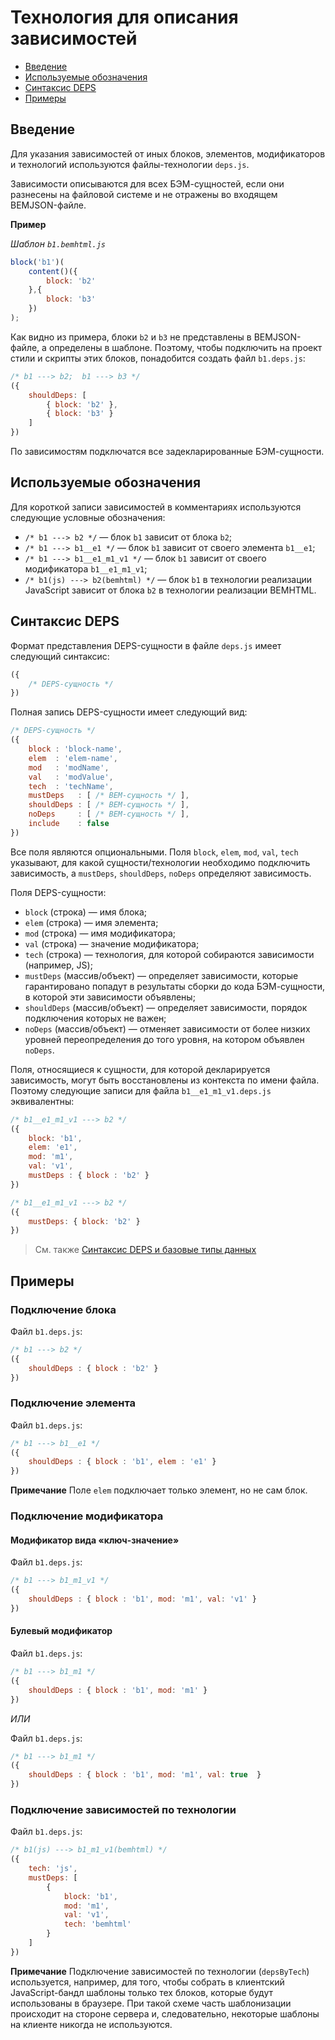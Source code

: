 # Технология для описания зависимостей

* [Введение](#Введение)
* [Используемые обозначения](#Используемые-обозначения)
* [Синтаксис DEPS](#Синтаксис-deps)
* [Примеры](#Примеры)

## Введение

Для указания зависимостей от иных блоков, элементов, модификаторов и технологий используются файлы-технологии `deps.js`.

Зависимости описываются для всех БЭМ-сущностей, если они разнесены на файловой системе и не отражены во входящем BEMJSON-файле.

**Пример**

*Шаблон `b1.bemhtml.js`*

```js
block('b1')(
    content()({
        block: 'b2'
    },{
        block: 'b3'
    })
);
```

Как видно из примера, блоки `b2` и `b3` не представлены в BEMJSON-файле, а определены в шаблоне. Поэтому, чтобы подключить на проект стили и скрипты этих блоков, понадобится создать файл `b1.deps.js`:

```js
/* b1 ---> b2;  b1 ---> b3 */
({
    shouldDeps: [
        { block: 'b2' },
        { block: 'b3' }
    ]
})
```

По зависимостям подключатся все задекларированные БЭМ-сущности.

## Используемые обозначения

Для короткой записи зависимостей в комментариях используются следующие условные обозначения:

* `/* b1 ---> b2 */` — блок `b1` зависит от блока `b2`;
* `/* b1 ---> b1__e1 */` — блок `b1` зависит от своего элемента `b1__e1`;
* `/* b1 ---> b1__e1_m1_v1 */` — блок `b1` зависит от своего модификатора `b1__e1_m1_v1`;
* `/* b1(js) ---> b2(bemhtml) */` — блок `b1` в технологии реализации JavaScript зависит от блока `b2` в технологии реализации BEMHTML.

## Синтаксис DEPS

Формат представления DEPS-сущности в файле `deps.js` имеет следующий синтаксис:

```js
({
    /* DEPS-сущность */
})
```

Полная запись DEPS-сущности имеет следующий вид:

```js
/* DEPS-сущность */
({
    block : 'block-name',
    elem  : 'elem-name',
    mod   : 'modName',
    val   : 'modValue',
    tech  : 'techName',
    mustDeps   : [ /* BEM-сущность */ ],
    shouldDeps : [ /* BEM-сущность */ ],
    noDeps     : [ /* BEM-сущность */ ],
    include    : false
})
```

Все поля являются опциональными. Поля `block`, `elem`, `mod`, `val`, `tech` указывают, для какой сущности/технологии необходимо подключить зависимость, а `mustDeps`, `shouldDeps`, `noDeps` определяют зависимость.

Поля DEPS-сущности:

  * `block` (строка) — имя блока;
  * `elem` (строка) — имя элемента;
  * `mod` (строка) — имя модификатора;
  * `val` (строка) — значение модификатора;
  * `tech` (строка) — технология, для которой собираются зависимости (например, JS);
  * `mustDeps` (массив/объект) — определяет зависимости, которые гарантировано попадут в результаты сборки до кода БЭМ-сущности, в которой эти зависимости объявлены;
  * `shouldDeps` (массив/объект) — определяет зависимости, порядок подключения которых не важен;
  * `noDeps` (массив/объект) — отменяет зависимости от более низких уровней переопределения до того уровня, на котором объявлен `noDeps`.

Поля, относящиеся к сущности, для которой декларируется зависимость, могут быть восстановлены из контекста по имени файла. Поэтому следующие записи для файла `b1__e1_m1_v1.deps.js` эквивалентны:

```js
/* b1__e1_m1_v1 ---> b2 */
({
    block: 'b1',
    elem: 'e1',
    mod: 'm1',
    val: 'v1',
    mustDeps : { block : 'b2' }
})
```

```js
/* b1__e1_m1_v1 ---> b2 */
({
    mustDeps: { block: 'b2' }
})
```

> См. также
> [Синтаксис DEPS и базовые типы данных](specification.ru.md)

## Примеры

### Подключение блока

Файл `b1.deps.js`:

```js
/* b1 ---> b2 */
({
    shouldDeps : { block : 'b2' }
})
```

### Подключение элемента

Файл `b1.deps.js`:

```js
/* b1 ---> b1__e1 */
({
    shouldDeps : { block : 'b1', elem : 'e1' }
})
```
**Примечание** Поле `elem` подключает только элемент, но не сам блок.

### Подключение модификатора

#### Модификатор вида «ключ-значение»

Файл `b1.deps.js`:

```js
/* b1 ---> b1_m1_v1 */
({
    shouldDeps : { block : 'b1', mod: 'm1', val: 'v1' }
})
```

#### Булевый модификатор

Файл `b1.deps.js`:

```js
/* b1 ---> b1_m1 */
({
    shouldDeps : { block : 'b1', mod: 'm1' }
})
```

*ИЛИ*

Файл `b1.deps.js`:

```js
/* b1 ---> b1_m1 */
({
    shouldDeps : { block : 'b1', mod: 'm1', val: true  }
})
```

### Подключение зависимостей по технологии

Файл `b1.deps.js`:

```js
/* b1(js) ---> b1_m1_v1(bemhtml) */
({
    tech: 'js',
    mustDeps: [
        {
            block: 'b1',
            mod: 'm1',
            val: 'v1',
            tech: 'bemhtml'
        }
    ]
})
```

**Примечание** Подключение зависимостей по технологии (`depsByTech`) используется, например, для того, чтобы собрать в клиентский JavaScript-бандл шаблоны только тех блоков, которые будут использованы в браузере. При такой схеме часть шаблонизации происходит на стороне сервера и, следовательно, некоторые шаблоны на клиенте никогда не используются.
